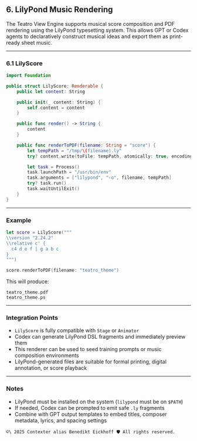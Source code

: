## 6. LilyPond Music Rendering

The Teatro View Engine supports musical score composition and PDF rendering using the LilyPond typesetting system. This allows GPT or Codex agents to declaratively construct musical ideas and export them as print-ready sheet music.

---

### 6.1 LilyScore

```swift
import Foundation

public struct LilyScore: Renderable {
    public let content: String

    public init(_ content: String) {
        self.content = content
    }

    public func render() -> String {
        content
    }

    public func renderToPDF(filename: String = "score") {
        let tempPath = "/tmp/\(filename).ly"
        try? content.write(toFile: tempPath, atomically: true, encoding: .utf8)

        let task = Process()
        task.launchPath = "/usr/bin/env"
        task.arguments = ["lilypond", "-o", filename, tempPath]
        try? task.run()
        task.waitUntilExit()
    }
}
```

---

### Example

```swift
let score = LilyScore("""
\\version "2.24.2"
\\relative c' {
  c4 d e f | g a b c
}
""")

score.renderToPDF(filename: "teatro_theme")
```

This will produce:
```
teatro_theme.pdf
teatro_theme.ps
```

---

### Integration Points

- `LilyScore` is fully compatible with `Stage` or `Animator`
- Codex can generate LilyPond DSL fragments and immediately preview them
- This renderer can be used to seed training prompts or music composition environments
- LilyPond-generated files are suitable for formal printing, digital annotation, or score playback

---

### Notes

- LilyPond must be installed on the system (`lilypond` must be on `$PATH`)
- If needed, Codex can be prompted to emit safe `.ly` fragments
- Combine with GPT output templates to embed titles, composer metadata, lyrics, and spacing settings

```` text
©\ 2025 Contexter alias Benedikt Eickhoff 🛡️ All rights reserved.
````
